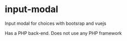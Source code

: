 # input-modal
Input modal for choices with bootsrap and vuejs

Has a PHP back-end. Does not use any PHP framework
